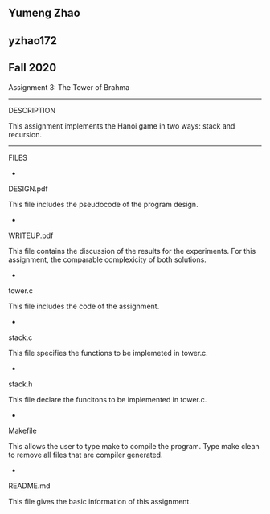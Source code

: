 Yumeng Zhao	
-
yzhao172
-
 Fall 2020
-
Assignment 3: The Tower of Brahma

----------
DESCRIPTION

This assignment implements the Hanoi game in two ways: stack and recursion.

----------
FILES

-
DESIGN.pdf

This file includes the pseudocode of the program design.

-
WRITEUP.pdf

This file contains the discussion of the results for the experiments. For this assignment, the comparable complexicity of both solutions. 

-
tower.c

This file includes the code of the assignment.

-
stack.c

This file specifies the functions to be implemeted in tower.c.

-
stack.h

This file declare the funcitons to be implemented in tower.c.

-
Makefile

This allows the user to type make to compile the program.
Type make clean to remove all files that are compiler generated.

-
README.md

This file gives the basic information of this assignment.


